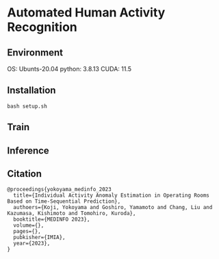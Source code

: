 # Automated Human Activity Recognition

## Environment
OS: Ubunts-20.04
python: 3.8.13
CUDA: 11.5

## Installation
```
bash setup.sh
```

## Train


## Inference


## Citation
```
@proceedings{yokoyama_medinfo_2023
  title={Individual Activity Anomaly Estimation in Operating Rooms Based on Time-Sequential Prediction},
  authoers={Koji, Yokoyama and Goshiro, Yamamoto and Chang, Liu and Kazumasa, Kishimoto and Tomohiro, Kuroda},
  booktitle={MEDINFO 2023},
  volume={},
  pages={},
  pubkisher={IMIA},
  year={2023},
}
```
